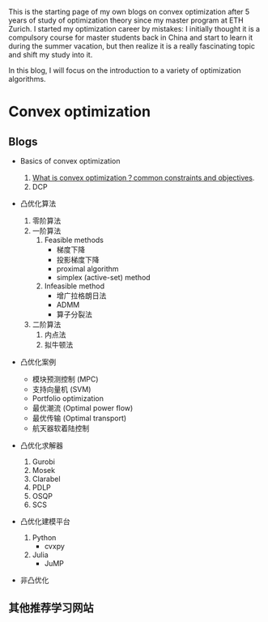 This is the starting page of my own blogs on convex optimization after 5 years of study of optimization theory since my master program at ETH Zurich. I started my optimization career by mistakes: I initially thought it is a compulsory course for master students back in China and start to learn it during the summer vacation, but then realize it is a really fascinating topic and shift my study into it.

In this blog, I will focus on the introduction to a variety of optimization algorithms.

Convex optimization
======

Blogs
------

- Basics of convex optimization
  1. [What is convex optimization？common constraints and objectives](https://github.com/yuwenchen95/yuwenchen95.github.io/blob/master/_posts/Basics_of_convex_optimization/common_constraints_and_objectives.md).
  2. DCP
   
- 凸优化算法
  1. 零阶算法
  2. 一阶算法
     1. Feasible methods
        - 梯度下降
        - 投影梯度下降
        - proximal algorithm
        - simplex (active-set) method
     2. Infeasible method
        - 增广拉格朗日法
        - ADMM
        - 算子分裂法
  3. 二阶算法
     1. 内点法
     2. 拟牛顿法

- 凸优化案例
  - 模块预测控制 (MPC)
  - 支持向量机 (SVM)
  - Portfolio optimization
  - 最优潮流 (Optimal power flow)
  - 最优传输 (Optimal transport)
  - 航天器软着陆控制

- 凸优化求解器
  1. Gurobi
  2. Mosek
  3. Clarabel
  4. PDLP
  5. OSQP
  6. SCS

- 凸优化建模平台
  1. Python
     - cvxpy
  2. Julia
     - JuMP
  
- 非凸优化


其他推荐学习网站
------